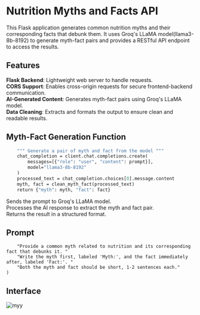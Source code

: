 # Nutrition Myths and Facts API
This Flask application generates common nutrition myths and their corresponding facts that debunk them. It uses Groq's LLaMA model(llama3-8b-8192) to generate myth-fact pairs and provides a RESTful API endpoint to access the results.

## Features
  **Flask Backend**: Lightweight web server to handle requests.  
  **CORS Support**: Enables cross-origin requests for secure frontend-backend communication.  
  **AI-Generated Content**: Generates myth-fact pairs using Groq's LLaMA model.  
  **Data Cleaning**: Extracts and formats the output to ensure clean and readable results.

 ## Myth-Fact Generation Function
 
``` def generate_myth_fact_pair(prompt):
    """ Generate a pair of myth and fact from the model """
    chat_completion = client.chat.completions.create(
        messages=[{"role": "user", "content": prompt}],
        model="llama3-8b-8192"
    )
    processed_text = chat_completion.choices[0].message.content
    myth, fact = clean_myth_fact(processed_text)
    return {"myth": myth, "fact": fact}
 ```
Sends the prompt to Groq's LLaMA model.  
Processes the AI response to extract the myth and fact pair.  
Returns the result in a structured format.

## Prompt 
``` myth_fact_prompt = (
    "Provide a common myth related to nutrition and its corresponding fact that debunks it. "
    "Write the myth first, labeled 'Myth:', and the fact immediately after, labeled 'Fact:'. "
    "Both the myth and fact should be short, 1-2 sentences each."
)
```
## Interface

![myy](https://github.com/user-attachments/assets/edc58c88-099f-4e7c-b886-f73c180963c5)
